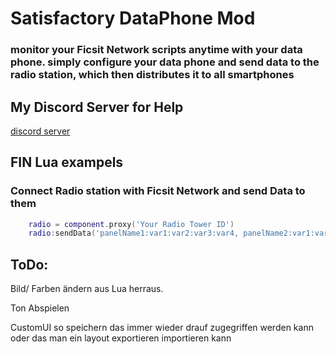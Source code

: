 
# Satisfactory DataPhone Mod 


### monitor your Ficsit Network scripts anytime with your data phone. simply configure your data phone and send data to the radio station, which then distributes it to all smartphones

## My Discord Server for Help
[discord server](https://discord.gg/mZRpZTb) 



## FIN Lua exampels

### Connect Radio station with Ficsit Network and send Data to them
```lua
    radio = component.proxy('Your Radio Tower ID')
    radio:sendData('panelName1:var1:var2:var3:var4, panelName2:var1:var2:var3:var4')
```



## ToDo: 

Bild/ Farben ändern aus Lua herraus. 

Ton Abspielen

CustomUI so speichern das immer wieder drauf zugegriffen werden kann 
oder das man ein layout exportieren importieren kann 


